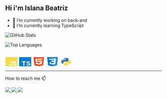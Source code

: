 ## Hi i'm Islana Beatriz

- 🔭 I’m currently working on back-and
- 🌱 I’m currently learning TypeScript 

<p align="left">
  <img src="https://github-readme-stats.vercel.app/api?username=islanabeatriz&show_icons=true&theme=midnight-purple" alt="GitHub Stats"/>
</p>
<p align="left">
  <img src="https://github-readme-stats.vercel.app/api/top-langs/?username=islanabeatriz&layout=compact&theme=dracula" alt="Top Languages"/>
</p>
  <div style="display: inline_block"><br>
    <img align="center" alt="Rafa-Js" height="30" width="40" src="https://raw.githubusercontent.com/devicons/devicon/master/icons/javascript/javascript-plain.svg">
    <img align="center" alt="Rafa-Ts" height="30" width="40" src="https://raw.githubusercontent.com/devicons/devicon/master/icons/typescript/typescript-plain.svg">
    <img align="center" alt="Rafa-HTML" height="30" width="40" src="https://raw.githubusercontent.com/devicons/devicon/master/icons/html5/html5-original.svg">
    <img align="center" alt="Rafa-CSS" height="30" width="40" src="https://raw.githubusercontent.com/devicons/devicon/master/icons/css3/css3-original.svg">
    <img align="center" alt="Rafa-Python" height="30" width="40" src="https://raw.githubusercontent.com/devicons/devicon/master/icons/python/python-original.svg">
  </div>

---

<p align=""> How to reach me 📫 </p>
<p align="left">
  <a href="https://www.linkedin.com/in/islana-beatriz-039582327/" target="_blank">
    <img src="https://img.shields.io/badge/-LinkedIn-blue?style=for-the-badge&logo=linkedin"/>
  </a>
  <a href="mailto: islanacarvalho07@gmail.com">
    <img src="https://img.shields.io/badge/-Email-red?style=for-the-badge&logo=gmail&logoColor=white"/>
  </a>
  <a href="https://github.com/islanabeatriz">
    <img src="https://img.shields.io/badge/-GitHub-333?style=for-the-badge&logo=github"/>
  </a>
</p>
<!DOCTYPE html>
<html lang="en">
<head>
  <meta charset="UTF-8" />
  <meta name="viewport" content="width=device-width, initial-scale=1.0"/>
  <link rel="stylesheet" href="style.css"/>
</head>
<body>
  

